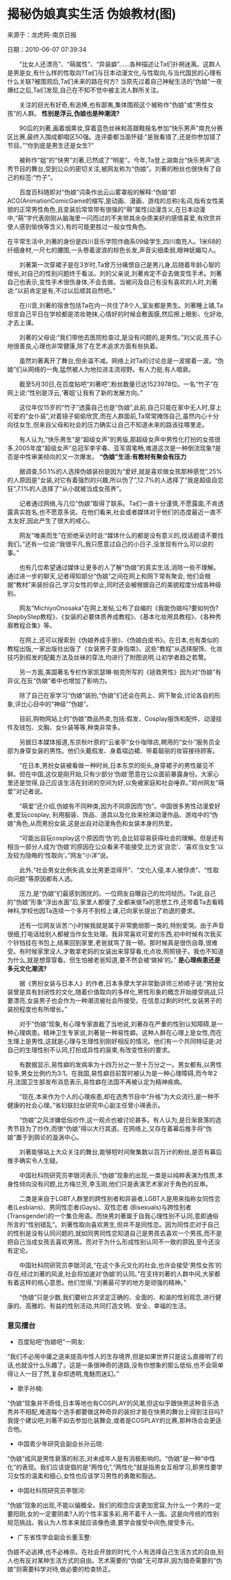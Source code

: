 # 揭秘伪娘真实生活 伪娘教材(图)

来源于：龙虎网-南京日报

日期：2010-06-07 07:39:34

　　“比女人还漂亮”、“萌属性”、“异装癖”……各种描述让Ta们扑朔迷离。这群人是男是女,有什么样的性取向?Ta们与日本动漫文化,与性取向,与当代国民的心理有什么关联?被围观后,Ta们未来的路在何方? 当原先过着自己神秘生活的“伪娘”一夜爆红之后,Ta们发现,自己在不知不觉中被主流人群所关注。

　　关注的目光有好奇,有追捧,也有鄙夷,集体围观这个被称作“伪娘”或“男性女孩”的人群。 **性别是浮云,伪娘也是种潮流?**

　　90后的刘著,画着烟熏妆,穿着蓝色丝袜和高跟鞋报名参加“快乐男声”南充分赛区比赛,最终入围成都唱区50强。连评委都当面怀疑:“是我看错了,还是你参加错了节目。”“你到底是男生还是女生?”

　　被称作“姐”的“快男”刘著,已然成了“明星”。今年,Ta登上湖南台“快乐男声”选秀节目的舞台,受到公众的密切关注,被网友称为“伪娘”。刘著的粉丝也很快有了自己的标签:“竹子”。

　　百度百科随即对“伪娘”词条作出云山雾罩般的解释:“伪娘”即ACG(AnimationComicGame的缩写,是动画、漫画、游戏的总称)名词,指有女性美貌的正常男性角色,且变装后常常带有很强的“萌”属性(动漫含义,在日本动漫中,“萌”字代表刚刚从脑海里一闪而过的不夹带其余杂质美好的感情喜爱,有欣赏并使人感到愉快等含义),有的可能更胜过一般女性角色。

在平常生活中,刘著的身份是四川音乐学院作曲系09级学生,四川南充人。1米68的纤细身材,一尺七的腰围,一头卷着波浪的棕色长发,声音尖细柔弱,眼神妩媚勾人。

　　刘著第一次穿裙子是在3岁时,Ta曾万分痛恨自己是男儿身,后随着年龄心智的增长,对自己的性别问题终于看淡。刘的父亲说,刘著肯定不会去做变性手术。刘著自己也表示,变性手术很伤身体,不会去做。当被问及自己有没有喜欢的人时,刘著说:“以前肯定是有,不过以后顺其自然吧。”

　　在川音,刘著的宿舍包括Ta在内一共住了8个人,室友都是男生。刘著睡上铺,Ta坦言自己平日在学校都是浓妆艳抹,心情好的时候会敷面膜,然后擦上眼影、化好妆,才去上课。

　　刘著的父母说:“我们带他去医院检查过,是没有问题的,是男性。”刘父说,孩子心地很善良,心理也非常健康,除了在艺术追求方面有些执着。

　　虽然刘著离开了舞台,但余温不减。网络上对Ta的讨论总是一波接着一波。“伪娘”们从网络的一角,猛然被人为地拉进主流视野。有人力挺,有人唱衰。

　　截至5月30日,在百度贴吧“刘著吧”,粉丝数量已达1523978位。一名“竹子”在网上说:“性别是浮云,‘著姐’让我有了新的发展方向。”

　　这位年仅15岁的“竹子”透露自己也是“伪娘”,此前,自己只能在家中无人时,穿上可爱的“女仆装”,对着镜子偷偷欣赏,而在人群面前,Ta常常掩饰自己,虽然内心十分向往女生,但来自父母和社会的压力确实让自己不知道未来的路该往哪里走。

　　有人认为,“快乐男生”是“超级女声”的男版,那超级女声中男性化打扮的女孩很多,2005年度“超级女声”总冠军李宇春、亚军周笔畅,难道这次是一种倒流现象?是否是中性审美倾向的又一次爆发。 **“伪娘”生活:有教材有聚会有压力**

　　据调查,50.1%的人选择伪娘装扮是因为“爱好,就是喜欢做女孩那种感觉”,25%的人原因是“女装,对它有着强烈的兴趣,所以伪了”,12.7%的人选择了“我是超级自恋狂”,7.1%的人选择了“从小就被当成女孩养”。

　　记者通过网络,与几位“伪娘”取得了联系。Ta们一直十分谨慎,不愿露面,不肯透露真实姓名,也不愿意多说。在他们看来,社会或者媒体对于他们的态度最近一直不太友好,因此产生了很大的戒心。

　　网友“唯美而生”在拒绝采访时说:“媒体什么的都是没有意义的,找话题请不要找我们。”还有一位说:“我很平凡,我只愿意过自己的小日子,没发现有什么可以说的事。”

　　也有几位希望通过媒体让更多的人了解“伪娘”的真实生活,消除一些不理解。通过进一步的聊天,记者得知部分“伪娘”之间在网上和网下常有聚会, 他们会根据“教材”来装扮自己,学习女性的举止,同时还会被根据自己的美貌程度分成各种级别。

　　网友“MichiyoOnosaka”在网上发帖,公布了自编的《我能伪娘吗?要如何伪?StepbyStep教程》、《女装的必要体质养成教程》、《基本化妆用具教程》、《各种秀眉教程合集》等。

　　在网上,还可以搜索到《伪娘养成手册》、《伪娘白皮书》。在日本,也有类似的教程出版,一家出版社出版了《女装男子变身指南》。这些“教程”从选择服饰、化妆技巧到假发的配戴方法及丝袜的穿法,均进行了附图说明,让初学者趋之若鹜。

　　另一方面,美国著名专栏作家凯瑟琳·帕克所写的《拯救男性》因为对“伪娘”有异议,在反“伪娘”者中也增加了影响力。

　　除了自己在家学习“伪娘”装扮,“伪娘”们还会在网上、网下聚会,讨论各自的形象,评比心目中的“神级”“伪娘”。

　　目前,购物网站上的“伪娘”商品热卖,包括:假发、Cosplay服饰和配件、动漫挂件及钱包、文胸、女仆装等等,种类非常多。

　　另据日本媒体报道,东京秋叶原的“云雀亭”女仆咖啡店,聘用的“女仆”服务员全部为身穿女装的男性。他们头戴假发、身着褶边裙、带着靓丽的妆容接待顾客。

　　“在日本,男扮女装被看做一种时尚,日本东京的街头,身穿裙子的男性屡见不鲜。但在中国,这仅是刚开始,只有少部分‘伪娘’愿意在公众面前暴露身份。大家心里还是觉得,自己应该生活在封闭的空间为好,以免被家庭和社会唾弃。”郑州网友“萌爱”对记者说。

　　“萌爱”还介绍,伪娘有不同种类,因为不同原因而“伪”。中国很多男性动漫爱好者,爱玩cosplay, 利用服装、饰品、道具以及化妆来扮演动漫作品、游戏中的“伪娘”角色,从而男扮女装,这是出自对动漫角色和女装本身的热爱。

　　“可能出自玩cosplay这个原因而‘伪’的,会比较容易获得社会的理解。但是还有相当一部分人成为‘伪娘’的原因在公众看来不能接受,比方说‘自恋’、‘喜欢当女生’以及较为隐晦的‘性取向’。”网友“小洋”说。

　　此外,“社会男女比例失调,女比男更混得开”、“文化入侵,本人被俘虏”、“性取向问题”等原因都有人选。

　　压力,是“伪娘”们最感到困扰的。一位网友自曝自己的坎坷经历。Ta说,自己的“伪娘”形象“浮出水面”后,家里人都傻了,全都来做Ta的思想工作,还带着Ta去看精神科,学校也因Ta连续一个多月不到校上课,已向家长提出了劝退的要求。

　　还有一位网友诉苦:“小时候我就是属于非常脆弱那一类的,特别爱哭。由于声音很细,打电话给别人都被当作女生处理。我非常喜欢可爱的东西,初中时候有次我买个铃铛挂在书包上,结果回到家里,老爸就骂了我一顿。那时候真是很伤自尊,很难受。有时候家里没人,才敢拿老妈的女装出来穿穿看,化点妆,照照镜子。我也不知道为什么,就是想穿穿看。但生怕被老爸知道,要不然会被‘做掉’的。” **是心理疾患还是多元文化潮流?**

　　据《男扮女装与日本人》的作者,日本多摩大学非常勤讲师三桥顺子说:“男扮女装曾是具有封闭性的文化,随着价值取向的多样化,男性形象的概念开始接受挑战,只要漂亮,女装男子也会作为一种潮流被社会所接受。在信息过剩的时代,女装男子的装扮程度也有所增长。”

　　对于“伪娘”现象,有心理专家直截了当地说,刘著存在严重的性别认知障碍,是一种心理病患。精神卫生专家说,刘著是一种易性癖。这种人群在心理上是女性,而在生理上是男性,这就是心理与生理性别刚好相反的情况。他们有一个共同特征是:对自己的生理性别不认同,打扮成异性的装束,有改变性别的要求。

　　有数据显示,易性癖的发病率为十四万分之一至十万分之一。男女都有,以男性较多,男女比例约为3:1。在我国,易性癖目前暂时被认为是一种心理障碍,而今年2月,法国卫生部发布消息表示,易性癖在法国不再被认定为精神疾病。

　　“现在,本来作为个人的心理疾患,却在选秀节目中“升格”为大众流行,是一种不健康的社会心理。”省妇联妇女研究中心副主任曾小瑛表示。

　　“伪娘”之风涉嫌低俗炒作,这一观点也被讨论甚多。有人认为,是日渐衰落的选秀节目为了炒作,而使“伪娘”得以大行其道。在网络上,又存在着幕后推手将“伪娘”置于到舆论的漩涡中心。

　　刘著能够站上大众关注的舞台,能够短时间聚集数以百万计的粉丝,是否有幕后推手确实令人生疑。

　　中国社科院研究员李银河表示,“伪娘”现象的出现,一类是以纯粹表演为性质,本身性倾向没有问题,比方梅兰芳,李玉刚,他们只是表演艺术家对于角色的反串。

　　二类是来自于LGBT人群里的跨性别者和异装者,LGBT人是用来指称女同性恋者(Lesbians)、男同性恋者(Gays)、双性恋者 (Bisexuals)与跨性别者(Transgender)的一个集合用语。而快男刘著属于自我心理性别不认同,意即通俗所言的“性别错乱”。刘著性取向喜欢男生,但并不是同性恋。因为同性恋对于自己的性别是没有认同问题的,就如同男同性恋知道自己是男孩去喜欢一个男孩,而不是把自己当成女孩去喜欢男孩。而对于为什么形成性别认同不一致的原因,至今还没有定论。

　　中国社科院研究员李银河说,“在这个多元文化的社会,也许会接受‘男性女孩’的存在,经过刘著的风波,社会将加速对‘伪娘’的认同。”在支持刘著的人群中间,大家都有着这样的核心意思。他们觉得,“刘著最可学的地方是顽强的精神。”

　　“伪娘”只是少数,我们要树立并坚定正确的、全面的、和谐的性别观念,进行健康的、高雅的、有益的性别活动,共同打造文明、安全、幸福的生活。

### 意见擂台

- 百度贴吧“伪娘吧”一网友:

“我们不必用中庸之道来提高中性人的生存境界,但是如果世界只是这么直接明了的话,也就没什么乐趣了。这是一条很神奇的道路,没有你想象的那么低俗,也不会简单得让人一目了然,复杂却透明,鬼魅而迷幻。”

- 歌手孙楠:

“伪娘”现象并不奇怪,日本等地也有COSPLAY的风潮,但这似乎跟快男这种音乐选秀并不相配,难道每个选手都要做这种奇异的装扮才能在快男的舞台上得到注目吗?我提个建议吧,刘著不如去参加化装舞会,或者是COSPLAY的比赛,那种场合会更适合他。

- 中国青少年研究会副会长孙云晓:

“伪娘”成风是男性衰落的标志,对未成年人是有消极影响的。“伪娘”是一种“中性化”的表现。我们应该提倡的是“两性化”,“两性化”就是指男女互相学习,即男性要学习女性的温柔和细心,女性也应该学习男性的勇敢和豁达。

- 中国社科院研究员李银河:

“伪娘”现象的出现,不能以偏概全。我们的观念应该更加宽容,为什么一个男的一定要阳刚,女的一定要阴柔?人的个性丰富多彩,用不着千人一面。这是向传统的性别规范挑战。我认为人性本来就应该像色谱,要学会接受中间色,接受多元。

- 广东省性学会副会长董玉整:

伪娘不必追捧,也不必棒杀。在社会开放的时代,个人有选择自己生活方式的自由,别人也有反对某种生活方式的自由。艺术需要的“伪娘”无可厚非,因为猎奇需要的“伪娘”则需要科学对待,做必要的检查矫正。
<!-- tcd_original_link https://m.sohu.com/n/272566674/ -->
